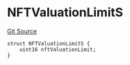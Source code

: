 # NFTValuationLimitS
[Git Source](https://github.com/thrackle-io/forte-rules-engine/blob/7ed34a62033174e2129a3d6ffafc4f97afb624f7/src/client/token/handler/diamond/RuleStorage.sol)


```solidity
struct NFTValuationLimitS {
    uint16 nftValuationLimit;
}
```

